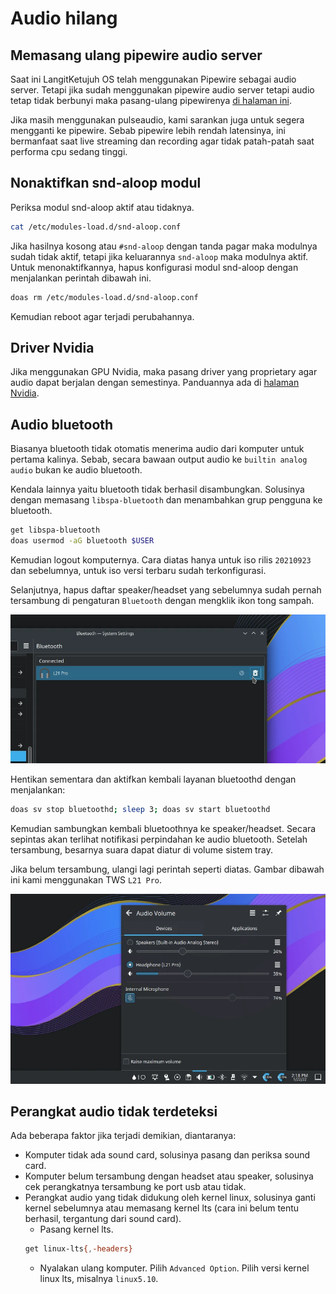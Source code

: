 # Audio hilang

## Memasang ulang pipewire audio server

Saat ini LangitKetujuh OS telah menggunakan Pipewire sebagai audio server. Tetapi jika sudah menggunakan pipewire audio server tetapi audio tetap tidak berbunyi maka pasang-ulang pipewirenya [di halaman ini](../konfigurasi/multimedia/pipewire.html#cara-memasang).

Jika masih menggunakan pulseaudio, kami sarankan juga untuk segera mengganti ke pipewire. Sebab pipewire lebih rendah latensinya, ini bermanfaat saat live streaming dan recording agar tidak patah-patah saat performa cpu sedang tinggi.

## Nonaktifkan snd-aloop modul

Periksa modul snd-aloop aktif atau tidaknya.

```sh
cat /etc/modules-load.d/snd-aloop.conf
```

Jika hasilnya kosong atau `#snd-aloop` dengan tanda pagar maka modulnya sudah tidak aktif, tetapi jika keluarannya `snd-aloop` maka modulnya aktif. Untuk menonaktifkannya, hapus konfigurasi modul snd-aloop dengan menjalankan perintah dibawah ini.

```sh
doas rm /etc/modules-load.d/snd-aloop.conf
```

Kemudian reboot agar terjadi perubahannya.

## Driver Nvidia

Jika menggunakan GPU Nvidia, maka pasang driver yang proprietary agar audio dapat berjalan dengan semestinya. Panduannya ada di [halaman Nvidia](../konfigurasi/driver/grafis/nvidia.html#nvidia).

## Audio bluetooth

Biasanya bluetooth tidak otomatis menerima audio dari komputer untuk pertama kalinya. Sebab, secara bawaan output audio ke `builtin analog audio` bukan ke audio bluetooth.

Kendala lainnya yaitu bluetooth tidak berhasil disambungkan. Solusinya dengan memasang `libspa-bluetooth` dan menambahkan grup pengguna ke bluetooth.

```sh
get libspa-bluetooth
doas usermod -aG bluetooth $USER
```

Kemudian logout komputernya. Cara diatas hanya untuk iso rilis `20210923` dan sebelumnya, untuk iso versi terbaru sudah terkonfigurasi.

Selanjutnya, hapus daftar speaker/headset yang sebelumnya sudah pernah tersambung di pengaturan `Bluetooth` dengan mengklik ikon tong sampah.

![Remove Audio Bluetooth LangitKetujuh](../media/image/remove-bluetooth-langitketujuh-id.webp)

Hentikan sementara dan aktifkan kembali layanan bluetoothd dengan menjalankan:

```sh
doas sv stop bluetoothd; sleep 3; doas sv start bluetoothd
```

Kemudian sambungkan kembali bluetoothnya ke speaker/headset. Secara sepintas akan terlihat notifikasi perpindahan ke audio bluetooth. Setelah tersambung, besarnya suara dapat diatur di volume sistem tray.

Jika belum tersambung, ulangi lagi perintah seperti diatas. Gambar dibawah ini kami menggunakan TWS `L21 Pro`.

![Audio Bluetooth Connect LangitKetujuh](../media/image/connect-bluetooth-audio-langitketujuh.webp)

## Perangkat audio tidak terdeteksi

Ada beberapa faktor jika terjadi demikian, diantaranya:

- Komputer tidak ada sound card, solusinya pasang dan periksa sound card.
- Komputer belum tersambung dengan headset atau speaker, solusinya cek perangkatnya tersambung ke port usb atau tidak.
- Perangkat audio yang tidak didukung oleh kernel linux, solusinya ganti kernel sebelumnya atau memasang kernel lts (cara ini belum tentu berhasil, tergantung dari sound card).
  - Pasang kernel lts.
  ```sh
  get linux-lts{,-headers}
  ```
  - Nyalakan ulang komputer. Pilih `Advanced Option`. Pilih versi kernel linux lts, misalnya `linux5.10`.

